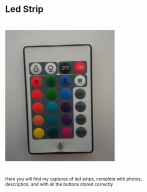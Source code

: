 <h1>Led Strip</h1>

</BR>

<p>
  <img src="https://github.com/JonnyBanana/Bananas_Flipper/blob/main/infrared/IMG/ledstrip1.jpg" width="350">
</p>

</BR>

Here you will find my captures of led strips, complete with photos, description, and with all the buttons stored correctly

</BR>


